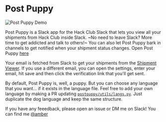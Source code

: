 # Post Puppy

![Post Puppy Demo](https://cloud-rjuah52a2-hack-club-bot.vercel.app/0image.png)

Post Puppy is a Slack app for the Hack Club Slack that lets you view all your shipments from Hack Club inside Slack. ~No need to leave Slack? More time to get addicted and talk to others!~ You can also let Post Puppy bark in channels to get notified when your shipment status changes. Open Post Puppy [here](https://hackclub.slack.com/app_redirect?channel=U0890970LUT)

Your email is fetched from Slack to get your shipments from the [Shipment Viewer](https://shipment-viewer.hackclub.com). If you use a different email, you can open the settings, enter your email, hit save and then click the verification link that you'll get sent.

By default, Post Puppy is, well, a puppy. But you can choose any language that you want... if it exists in the language file. Feel free to add your own language by making a PR updating [`postpuppy/utils/langs.py`](https://github.com/transcental/PostPuppy/blob/main/postpuppy/utils/langs.py). Just duplicate the dog language and keep the same structure.

If you have any feeedback, please open an issue or DM me on Slack! You can find me [@amber](https://https://hackclub.slack.com/app_redirect?channel=U054VC2KM9P)
